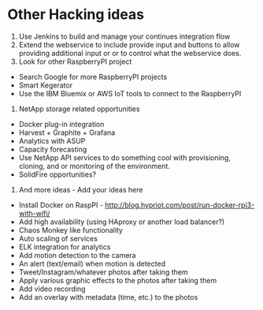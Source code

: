 # Other Hacking ideas

1. Use Jenkins to build and manage your continues integration flow  
1. Extend the webservice to include provide input and buttons to allow providing additional input or or to control what the webservice does. 
1. Look for other RaspberryPI project
  * Search Google for more RaspberryPI projects
  * Smart Kegerator
  * Use the IBM Bluemix or AWS IoT tools to connect to the RaspberryPI
1. NetApp storage related opportunities
  * Docker plug-in integration
  * Harvest + Graphite + Grafana
  * Analytics with ASUP
  * Capacity forecasting
  * Use NetApp API services to do something cool with provisioning, cloning, and or monitoring of the environment.
  * SolidFire opportunities?
1. And more ideas - Add your ideas here
  * Install Docker on RaspPI - http://blog.hypriot.com/post/run-docker-rpi3-with-wifi/
  * Add high availability (using HAproxy or another load balancer?)
  * Chaos Monkey like functionality
  * Auto scaling of services
  * ELK integration for analytics
  * Add motion detection to the camera
  * An alert (text/email) when motion is detected
  * Tweet/Instagram/whatever photos after taking them
  * Apply various graphic effects to the photos after taking them
  * Add video recording
  * Add an overlay with metadata (time, etc.) to the photos
